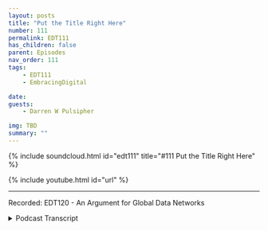 ```yaml
---
layout: posts
title: "Put the Title Right Here"
number: 111
permalink: EDT111
has_children: false
parent: Episodes
nav_order: 111
tags:
    - EDT111
    - EmbracingDigital

date: 
guests:
    - Darren W Pulsipher

img: TBD
summary: ""
---
```


{% include soundcloud.html id="edt111" title="#111 Put the Title Right Here" %}

{% include youtube.html id="url" %}

---

Recorded: EDT120 - An Argument for Global Data Networks

<details>
<summary> Podcast Transcript </summary>

<p></p>

</details>

